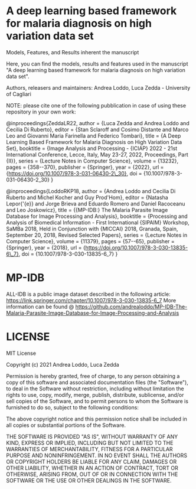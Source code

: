 # A deep learning based framework for malaria diagnosis on high variation data set

Models, Features, and Results inherent the manuscript 

Here, you can find the models, results and features used in the manuscript "A deep learning based framework for malaria diagnosis on high variation data set".

Authors, releasers and maintainers: Andrea Loddo, Luca Zedda - University of Cagliari

NOTE: please cite one of the following pubblication in case of using these repository in your own work:

@inproceedings{ZeddaLR22,
  author    = {Luca Zedda and
               Andrea Loddo and
               Cecilia Di Ruberto},
  editor    = {Stan Sclaroff and
               Cosimo Distante and
               Marco Leo and
               Giovanni Maria Farinella and
               Federico Tombari},
  title     = {A Deep Learning Based Framework for Malaria Diagnosis on High Variation
               Data Set},
  booktitle = {Image Analysis and Processing - {ICIAP} 2022 - 21st International
               Conference, Lecce, Italy, May 23-27, 2022, Proceedings, Part {II}},
  series    = {Lecture Notes in Computer Science},
  volume    = {13232},
  pages     = {358--370},
  publisher = {Springer},
  year      = {2022},
  url       = {https://doi.org/10.1007/978-3-031-06430-2\_30},
  doi       = {10.1007/978-3-031-06430-2\_30}
}



@inproceedings{LoddoRKP18,
  author    = {Andrea Loddo and
               Cecilia Di Ruberto and
               Michel Kocher and
               Guy Prod'Hom},
  editor    = {Natasha Lepor{\'{e}} and
               Jorge Brieva and
               Eduardo Romero and
               Daniel Racoceanu and
               Leo Joskowicz},
  title     = {{MP-IDB:} The Malaria Parasite Image Database for Image Processing
               and Analysis},
  booktitle = {Processing and Analysis of Biomedical Information - First International
               {SIPAIM} Workshop, SaMBa 2018, Held in Conjunction with {MICCAI} 2018,
               Granada, Spain, September 20, 2018, Revised Selected Papers},
  series    = {Lecture Notes in Computer Science},
  volume    = {11379},
  pages     = {57--65},
  publisher = {Springer},
  year      = {2018},
  url       = {https://doi.org/10.1007/978-3-030-13835-6\_7},
  doi       = {10.1007/978-3-030-13835-6\_7}
}

# MP-IDB
ALL-IDB is a public image dataset described in the following article: https://link.springer.com/chapter/10.1007/978-3-030-13835-6_7 
More information can be found @ https://github.com/andrealoddo/MP-IDB-The-Malaria-Parasite-Image-Database-for-Image-Processing-and-Analysis

# LICENSE
MIT License

Copyright (c) 2021 Andrea Loddo, Luca Zedda

Permission is hereby granted, free of charge, to any person obtaining a copy of this software and associated documentation files (the "Software"), to deal in the Software without restriction, including without limitation the rights to use, copy, modify, merge, publish, distribute, sublicense, and/or sell copies of the Software, and to permit persons to whom the Software is furnished to do so, subject to the following conditions:

The above copyright notice and this permission notice shall be included in all copies or substantial portions of the Software.

THE SOFTWARE IS PROVIDED "AS IS", WITHOUT WARRANTY OF ANY KIND, EXPRESS OR IMPLIED, INCLUDING BUT NOT LIMITED TO THE WARRANTIES OF MERCHANTABILITY, FITNESS FOR A PARTICULAR PURPOSE AND NONINFRINGEMENT. IN NO EVENT SHALL THE AUTHORS OR COPYRIGHT HOLDERS BE LIABLE FOR ANY CLAIM, DAMAGES OR OTHER LIABILITY, WHETHER IN AN ACTION OF CONTRACT, TORT OR OTHERWISE, ARISING FROM, OUT OF OR IN CONNECTION WITH THE SOFTWARE OR THE USE OR OTHER DEALINGS IN THE SOFTWARE.
